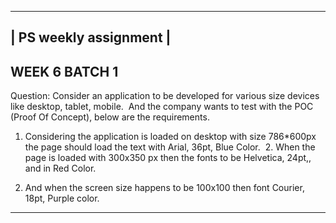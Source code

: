 
 ----------------------
| PS weekly assignment |
 ----------------------


## WEEK 6 BATCH 1  

Question: Consider an application to be developed for various size devices like desktop, tablet, mobile.  And the company wants to test with the POC (Proof Of Concept), below are the requirements.


1. Considering the application is loaded on desktop with size 786*600px the page should load the text with Arial, 36pt, Blue Color.
 2.  When the page is loaded with 300x350 px then the fonts to be Helvetica, 24pt,, and in Red Color.

3.  And when the screen size happens to be 100x100 then font Courier, 18pt, Purple color.





------------------------------------------------------------------------
